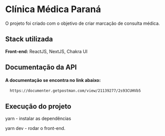 
# Clínica Médica Paraná

O projeto foi criado com o objetivo de criar marcação de consulta médica.


## Stack utilizada

**Front-end:** ReactJS, NextJS, Chakra UI


## Documentação da API

#### A documentação se encontra no link abaixo:

```http
  https://documenter.getpostman.com/view/21139277/2s93CUHVb5
```
## Execução do projeto

yarn - instalar as dependências

yarn dev - rodar o front-end.
